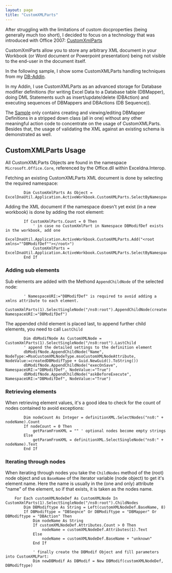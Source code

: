 ```yaml
---
layout: page
title: "CustomXMLParts"
---
```


After struggling with the limitations of custom docproperties (being generally much too short), I decided to focus on a technology that was introduced with Office 2007:
[CustomXmlParts](https://docs.microsoft.com/en-us/office/vba/api/office.customxmlparts)

CustomXmlParts allow you to store any arbitrary XML document in your Workbook (or Word document or Powerpoint presentation) being not visible to the end-user in the document itself.

In the following sample, I show some CustomXMLParts handling techniques from my [DB-Addin](https://github.com/rkapl123/DBAddin).

In my Addin, I use CustomXMLParts as an advanced storage for Database modifier definitions (for writing Excel Data to a Database table (DBMapper), doing DML Statements such as insert/update/delete (DBAction) and executing sequences of DBMappers and DBActions (DB Sequence)).

The [Sample](https://github.com/Excel-DNA/Samples/tree/master/CustomXMLParts) only contains creating and viewing/editing DBMapper Definitions in a stripped down class (all in one) without any other meaningful action code to concentrate on the usage of CustomXMLParts. Besides that, the usage of validating the XML against an existing schema is demonstrated as well.

## CustomXMLParts Usage

All CustomXMLParts Objects are found in the namespace `Microsoft.Office.Core`, referenced by the Office.dll within Exceldna.Interop.  

Fetching an existing CustomXMLParts XML document is done by selecting the required namespace:

```VB
        Dim CustomXmlParts As Object = ExcelDnaUtil.Application.ActiveWorkbook.CustomXMLParts.SelectByNamespace("DBModifDef")
```

Adding the XML document if the namespace doesn't yet exist (in a new workbook) is done by adding the root element:
```VB
        If CustomXmlParts.Count = 0 Then
            ' in case no CustomXmlPart in Namespace DBModifDef exists in the workbook, add one
            ExcelDnaUtil.Application.ActiveWorkbook.CustomXMLParts.Add("<root xmlns=""DBModifDef""></root>")
            CustomXmlParts = ExcelDnaUtil.Application.ActiveWorkbook.CustomXMLParts.SelectByNamespace("DBModifDef")
        End If
```

### Adding sub elements

Sub elements are added with the Methond `AppendChildNode` of the selected node:

```VB
        ' NamespaceURI:="DBModifDef" is required to avoid adding a xmlns attribute to each element.
        CustomXmlParts(1).SelectSingleNode("/ns0:root").AppendChildNode(createdDBModifType, NamespaceURI:="DBModifDef")
```

The appended child element is placed last, to append further child elements, you need to call `LastChild`
```VB
        Dim dbModifNode As CustomXMLNode = CustomXmlParts(1).SelectSingleNode("/ns0:root").LastChild
        ' append the detailed settings to the definition element
        dbModifNode.AppendChildNode("Name", NodeType:=MsoCustomXMLNodeType.msoCustomXMLNodeAttribute, NodeValue:=createdDBModifType + Guid.NewGuid().ToString())
        dbModifNode.AppendChildNode("execOnSave", NamespaceURI:="DBModifDef", NodeValue:="True")
        dbModifNode.AppendChildNode("askBeforeExecute", NamespaceURI:="DBModifDef", NodeValue:="True")
```

### Retrieving elements

When retrieving element values, it's a good idea to check for the count of nodes contained to avoid exceptions:
```VB
        Dim nodeCount As Integer = definitionXML.SelectNodes("ns0:" + nodeName).Count
        If nodeCount = 0 Then
            getParamFromXML = "" ' optional nodes become empty strings
        Else
            getParamFromXML = definitionXML.SelectSingleNode("ns0:" + nodeName).Text
        End If
```

### Iterating through nodes

When iterating through nodes you take the `ChildNodes` method of the (root) node object and us `BaseName` of the iterator variable (node object) to get it's element name.
Here the name is usually in the (one and only) attribute "name" of the element, so if that exists, it is taken as the nodes name.

```VB
	For Each customXMLNodeDef As CustomXMLNode In CustomXmlParts(1).SelectSingleNode("/ns0:root").ChildNodes
		Dim DBModiftype As String = Left(customXMLNodeDef.BaseName, 8)
		If DBModiftype = "DBSeqnce" Or DBModiftype = "DBMapper" Or DBModiftype = "DBAction" Then
			Dim nodeName As String
			If customXMLNodeDef.Attributes.Count > 0 Then
				nodeName = customXMLNodeDef.Attributes(1).Text
			Else
				nodeName = customXMLNodeDef.BaseName + "unknown"
			End If

			' finally create the DBModif Object and fill parameters into CustomXMLPart:
			Dim newDBModif As DBModif = New DBModif(customXMLNodeDef, DBModiftype)
```
